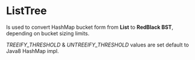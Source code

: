 # ListTree

Is used to convert HashMap bucket form from **List** to **RedBlack BST**, depending on bucket sizing limits.

*TREEIFY_THRESHOLD* & *UNTREEIFY_THRESHOLD*
values are set default to Java8 HashMap impl.